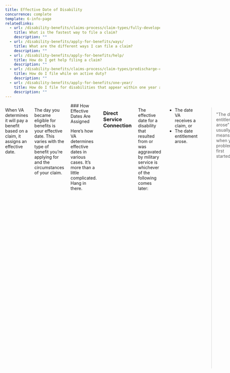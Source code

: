 ```yaml
---
title: Effective Date of Disability
concurrence: complete
template: 6-info-page
relatedlinks:
  - url: /disability-benefits/claims-process/claim-types/fully-developed-claim/
    title: What is the fastest way to file a claim?
    description: ""
  - url: /disability-benefits/apply-for-benefits/ways/
    title: What are the different ways I can file a claim?
    description: ""
  - url: /disability-benefits/apply-for-benefits/help/
    title: How do I get help filing a claim?
    description: ""
  - url: /disability-benefits/claims-process/claim-types/predischarge-claim/
    title: How do I file while on active duty?
    description: ""
  - url: /disability-benefits/apply-for-benefits/one-year/
    title: How do I file for disabilities that appear within one year after discharge?
    description: ""
---
```


<div class="main" role="main" markdown="0">
<div class="section one" markdown="0">
<div class="primary" markdown="0">
<div class="row" markdown="0">
<div class="small-12 columns usa-content" markdown="1">

When VA determines it will pay a benefit based on a claim, it assigns an effective date.

The day you became eligible for benefits is your effective date. This varies with the type of benefit you’re applying for and the circumstances of your claim.


<div class="call-out usa-content" markdown="1">
### How Effective Dates Are Assigned

Here’s how VA determines effective dates in various cases. It’s more than a little complicated. Hang in there.
</div>

<div class="small-12 columns usa-content" markdown="1">

### Direct Service Connection

The effective date for a disability that resulted from or was aggravated by military service is whichever of the following comes later:

-	The date VA receives a claim, or
-	The date entitlement arose.


> "The date entitlement arose" usually means when your problem first started.

If VA received your claim within one year of the day you left active service, the effective date can be as early as the day following separation.

**Example 1**<br>
Shaun, a Veteran who separated from active service on September 30, 2013, with a hearing disability, filed a claim for his hearing problem more than a year later. VA received Shaun’s claim on November 15, 2014. On March 10, 2015, VA determined Shaun had a 30% disability rating with an effective date of November 15, 2014—the date VA received the claim.

**Example 2**<br>
Ric, a Veteran who separated from active service on September 30, 2013, with a hearing disability, filed a claim for his hearing problem less than a year later. VA received Ric’s claim on July 5, 2014. Because his claim was received within one year of separation from active service, VA awarded Ric a 30% disability rating with an effective date of October 1, 2013—the day after Ric’s separation from the military.

### Presumptive Service Connection

In most circumstances, if VA presumes your disability is related to military service and receives your claim within one year of your separation from active service, then the effective date is the date entitlement arose. (Remember, "the date entitlement arose" generally means when you first experienced symptoms.)

If VA receives your claim more than one year after your separation from active service, the effective date is when VA received the claim or the date entitlement arose, whichever is later.

**Example 1**<br>
Beth, a Veteran who separated from active service on September 30, 2013, had medical tests on April 15, 2014. The doctor found she had hypertension. Less than three months later, Beth filed a claim that VA received on July 1, 2014. VA presumed her hypertension was related to her service. Because VA received the claim less than one year after Beth separated from active service, the effective date was April 15, 2014—the date entitlement (her symptoms) arose.

**Example 2**<br>
Susan, a Veteran who separated from active service on September 30, 2013, underwent medical tests on April 15, 2014. The doctor found she had hypertension. More than a year later, she filed a claim that VA received on October 2, 2014. VA presumed her hypertension was related to her service. Because VA received the claim more than one year after Susan separated from active service, the effective date was October 2, 2014—the date the claim was received.

#### Reopened Claims

The effective date for a reopened claim is the date VA receives the claim to reopen, or the date entitlement (symptoms) arose, whichever is later.

#### Liberalizing Law Change

If there is a change in law or VA regulation that allows VA to pay disability compensation, the effective date may be assigned in the following ways:

-	If VA reviews a claim within one year of a law or regulation changing, the effective date may be the date the law or regulation changed.
-	If VA reviews a claim—or a Veteran requests a review—more than one year after the law or regulation changed, the effective date may be up to one year before the date the Veteran’s request was received or the date VA found entitlement was warranted.


### Dependency and Indemnity Compensation

For claims based on a Veteran’s death in service, the effective date is the first day of the month in which the Veteran died, or was presumed to have died. This is true only if VA receives the claim within one year of the date of the report of the Veteran’s actual or presumed death. Otherwise, the effective date is the date VA receives the claim.

If the Veteran’s death occurred after service and VA receives the claim within one year of the Veteran’s passing, the effective date is the first day of the month in which the Veteran died.

If the death occurred after service and VA receives the claim more than one year after the Veteran’s death, the effective date is the date VA received the claim.

#### Error

If VA finds a clear and unmistakable error in a previous decision, the effective date of the new decision will be the date from which benefits would have been paid had there not been an error in the previous decision.

#### Difference of Opinion

A decision that is based on a difference of opinion will have an effective date of the original decision, had it been favorable.

#### Increases

Increases in the disability rating are dated back to the earliest date when it can be shown that there was an increase in disability, but only if the new claim request is received within one year from that date. Otherwise, the effective date is the date the claim was received.

### Disability or Death Due to Hospitalization

If VA receives a claim within one year after the date a Veteran suffered an injury, or his existing injury became worse, the effective date is the date the injury occurred or when it began to get worse.

If VA receives a claim within one year of the date of a Veteran’s death, the effective date is the first day of the month in which the Veteran died.

If VA receives a claim more than one year after a Veteran suffered an injury, his injury got worse, or he died, the effective date is the date VA receives the claim.

</div>
</div>
</div>
</div>
